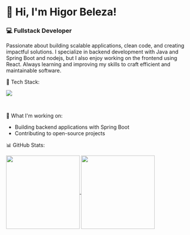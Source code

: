 # 👋 Hi, I'm Higor Beleza!

### 💻 Fullstack Developer

Passionate about building scalable applications, clean code, and creating impactful solutions. I specialize in backend development with Java and Spring Boot and nodejs, but I also enjoy working on the frontend using React. Always learning and improving my skills to craft efficient and maintainable software.

🚀 Tech Stack:

<p>
  <a href="https://skillicons.dev">
    <img src="https://skillicons.dev/icons?i=html,css,javascript,react,nodejs,java,docker,linux" />
  </a>
</p>

<br />



📌 What I'm working on:

- Building backend applications with Spring Boot
- Contributing to open-source projects

 <!---- 📫 Let's connect!

- LinkedIn: linkedin.com/in/higorbeleza ---->

📊 GitHub Stats:

<a href="https://github.com/beeleza/github-readme-stats">
  <img height=200 align="center" src="https://github-readme-stats.vercel.app/api?username=beeleza&show_icons=true&theme=tokyonight" />
</a>
<a href="https://github.com/beeleza/convoychat">
  <img height=200 align="center" src="https://github-readme-stats.vercel.app/api/top-langs?username=beeleza&layout=compact&langs_count=8&card_width=320&theme=tokyonight" />
</a>
